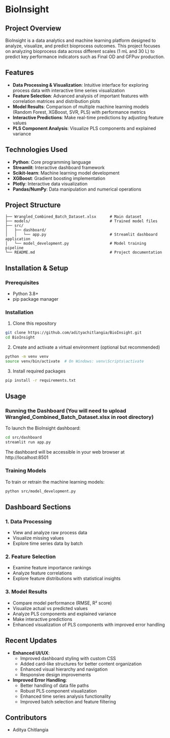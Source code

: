 # BioInsight

## Project Overview
BioInsight is a data analytics and machine learning platform designed to analyze, visualize, and predict bioprocess outcomes. This project focuses on analyzing bioprocess data across different scales (1 mL and 30 L) to predict key performance indicators such as Final OD and GFPuv production.

## Features
- **Data Processing & Visualization**: Intuitive interface for exploring process data with interactive time series visualization
- **Feature Selection**: Advanced analysis of important features with correlation matrices and distribution plots
- **Model Results**: Comparison of multiple machine learning models (Random Forest, XGBoost, SVR, PLS) with performance metrics
- **Interactive Predictions**: Make real-time predictions by adjusting feature values
- **PLS Component Analysis**: Visualize PLS components and explained variance

## Technologies Used
- **Python**: Core programming language
- **Streamlit**: Interactive dashboard framework
- **Scikit-learn**: Machine learning model development
- **XGBoost**: Gradient boosting implementation
- **Plotly**: Interactive data visualization
- **Pandas/NumPy**: Data manipulation and numerical operations

## Project Structure
```
├── Wrangled_Combined_Batch_Dataset.xlsx      # Main dataset 
├── models/                                   # Trained model files
├── src/
│   ├── dashboard/
│   │   └── app.py                            # Streamlit dashboard application
│   └── model_development.py                  # Model training pipeline
└── README.md                                 # Project documentation
```

## Installation & Setup

### Prerequisites
- Python 3.8+
- pip package manager

### Installation
1. Clone this repository
```bash
git clone https://github.com/adityachitlangia/BioInsight.git
cd BioInsight
```

2. Create and activate a virtual environment (optional but recommended)
```bash
python -m venv venv
source venv/bin/activate  # On Windows: venv\Scripts\activate
```

3. Install required packages
```bash
pip install -r requirements.txt
```

## Usage

### Running the Dashboard (You will need to upload Wrangled_Combined_Batch_Dataset.xlsx in root directory)
To launch the BioInsight dashboard:
```bash
cd src/dashboard 
streamlit run app.py
```

The dashboard will be accessible in your web browser at http://localhost:8501

### Training Models
To train or retrain the machine learning models:
```bash
python src/model_development.py
```

## Dashboard Sections

### 1. Data Processing
- View and analyze raw process data
- Visualize missing values
- Explore time series data by batch

### 2. Feature Selection
- Examine feature importance rankings
- Analyze feature correlations
- Explore feature distributions with statistical insights

### 3. Model Results
- Compare model performance (RMSE, R² score)
- Visualize actual vs predicted values
- Analyze PLS components and explained variance
- Make interactive predictions
- Enhanced visualization of PLS components with improved error handling

## Recent Updates
- **Enhanced UI/UX**: 
  - Improved dashboard styling with custom CSS
  - Added card-like structures for better content organization
  - Enhanced visual hierarchy and navigation
  - Responsive design improvements
- **Improved Error Handling**:
  - Better handling of data file paths
  - Robust PLS component visualization
  - Enhanced time series analysis functionality
  - Improved batch selection and feature filtering

## Contributors
- Aditya Chitlangia
